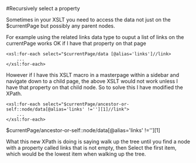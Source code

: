 #Recursively select a property

Sometimes in your XSLT you need to access the data not just on the $currentPage but possibly any parent nodes.

For example using the related links data type to ouput a list of links on the currentPage works OK if I have that property on that page

	<xsl:for-each select="$currentPage/data [@alias='links']//link>
		...
	</xsl:for-each>
	
However if I have this XSLT macro in a masterpage within a sidebar and navigate down to a child page, the above XSLT would not work unless I have that property on that child node. So to solve this I have modified the XPath.

	<xsl:for-each select="$currentPage/ancestor-or-self::node/data[@alias='links' !=''][1]//link">
		...
	</xsl:for-each>
	
$currentPage/ancestor-or-self::node/data[@alias='links' !=''][1]

What this new XPath is doing is saying walk up the tree until you find a node with a property called links that is not empty, then Select the first item, which would be the lowest item when walking up the tree.